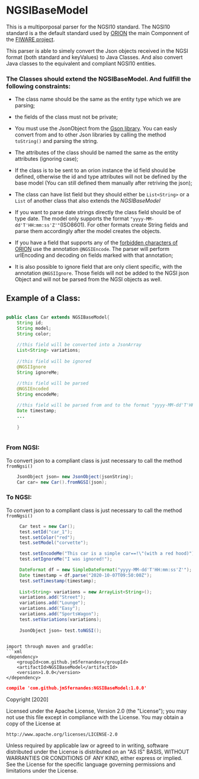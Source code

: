 # NGSIBaseModel
This is a multiporposal parser for the NGSI10 standard.
The NGSI10 standard is a the default standard used by [ORION](https://fiware-orion.readthedocs.io/en/master/) the main Componnent of the [FIWARE project](https://www.fiware.org/).

This parser is able to simely convert the Json objects received in the NGSI format (both standard and keyValues) to Java Classes. 
And also convert Java classes to the equivalent and compliant NGSI10 entities.

### The Classes should extend the NGSIBaseModel. And fullfill the following constraints:

  - The class name should be the same as the entity type which we are parsing;
  
  - the fields of the class must not be private;
  
  - You must use the JsonObject from the [Gson library](https://github.com/google/gson). You can easly convert from and to other Json libraries by calling the method `toString()` and parsing the string.
  
  - The attributes of the class should be named the same as the entity attributes (ignoring case);
  - If the class is to be sent to an orion instance the id field should be defined, otherwise the id and type attributes will not be defined by the base model (You can still defined them manually after retriving the json);
  - The class can have list field but they should either be `List<String>` or a <code>List</code> of another class that also extends the *NGSIBaseModel* 
  - If you want to parse date strings directly the class field should be of type date. The model only supports the format `"yyyy-MM-dd'T'HH:mm:ss'Z'"`(ISO8601). 
For other formats create String fields and parse them accordingly after the model creates the objects.
  - If you have a field that supports any of the [forbidden characters of ORION](https://fiware-orion.readthedocs.io/en/master/user/forbidden_characters/index.html) use the annotation `@NGSIEncode`. 
  The parser will perform urlEncoding and decoding on fields marked with that annotation; 
  - It is also possible to ignore field that are only client specific, with the annotation `@NGSIIgnore`. Those fields will not be added to the NGSI json Object and will not be parsed from the NGSI objects as well.

## Example of a Class:
```java 
    
public class Car extends NGSIBaseModel{
    String id;
    String model;
    String color;
    
    //this field will be converted into a JsonArray 
    List<String> variations;
    
    //this field will be ignored
    @NGSIIgnore
    String ignoreMe;
    
    //this field will be parsed 
    @NGSIEncoded
    String encodeMe;

    //this field will be parsed from and to the format "yyyy-MM-dd'T'HH:mm:ss'Z'"
    Date timestamp;
    ...
    
    }



```


  

### From NGSI:
To convert json to a compliant class is just necessary to call the method <code>fromNgsi()</code> 
```java
    JsonObject json= new JsonObject(jsonString);
    Car car= new Car().fromNGSI(json);

```

### To NGSI:
To convert json to a compliant class is just necessary to call the method <code>fromNgsi()</code> 
```java
     Car test = new Car();
     test.setId("car_1");
     test.setColor("red");
     test.setModel("corvette");

     test.setEncodeMe("This car is a simple car==!\"(with a red hood)");
     test.setIgnoreMe("I was ignored!");

     DateFormat df = new SimpleDateFormat("yyyy-MM-dd'T'HH:mm:ss'Z'");
     Date timestamp = df.parse("2020-10-07T09:50:00Z");
     test.setTimestamp(timestamp);
     
     List<String> variations = new ArrayList<String>();
     variations.add("Street");
     variations.add("Lounge");
     variations.add("Easy");
     variations.add("SportsWagon");
     test.setVariations(variations);
     
     JsonObject json= test.toNGSI();
     
```






```
import through maven and graddle:
```xml
<dependency>
    <groupId>com.github.jmSfernandes</groupId>
    <artifactId>NGSIBaseModel</artifactId>
    <version>1.0.0</version>
</dependency>
```
```json
compile 'com.github.jmSfernandes:NGSIBaseModel:1.0.0'
```

Copyright [2020]

Licensed under the Apache License, Version 2.0 (the "License");
you may not use this file except in compliance with the License.
You may obtain a copy of the License at

    http://www.apache.org/licenses/LICENSE-2.0

Unless required by applicable law or agreed to in writing, software
distributed under the License is distributed on an "AS IS" BASIS,
WITHOUT WARRANTIES OR CONDITIONS OF ANY KIND, either express or implied.
See the License for the specific language governing permissions and
limitations under the License.
